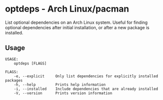 # optdeps - Arch Linux/pacman
List optional dependencies on an Arch Linux system. Useful for finding optional dependencies after initial installation, or after a new package is installed.
## Usage
```
USAGE:
    optdeps [FLAGS]

FLAGS:
    -e, --explicit     Only list dependencies for explicitly installed packages
    -h, --help         Prints help information
    -i, --installed    Include dependencies that are already installed
    -V, --version      Prints version information
```
